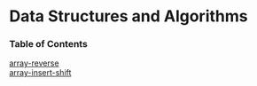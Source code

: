# Data Structures and Algorithms

### Table of Contents

[array-reverse](./javascript/array-reverse/README.md)\
[array-insert-shift](./javascript/array-insery-shift/README.md)
